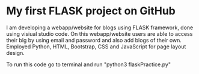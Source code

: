 # My first FLASK project on GitHub

I am developing a webapp/website for blogs using FLASK framework, done using visiual studio code. On this webapp/website users are able to access their blg by using email and password and also add blogs of their own. Employed Python, HTML, Bootstrap, CSS and JavaScript for page layout design.

To run this code go to terminal and run "python3 flaskPractice.py"